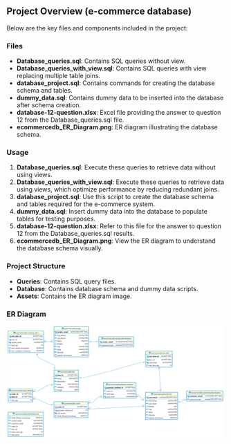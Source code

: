 ## Project Overview (e-commerce database)

Below are the key files and components included in the project:

### Files

- **Database_queries.sql**: Contains SQL queries without view.
- **Database_queries_with_view.sql**: Contains SQL queries with view replacing multiple table joins.
- **database_project.sql**: Contains commands for creating the database schema and tables.
- **dummy_data.sql**: Contains dummy data to be inserted into the database after schema creation.
- **database-12-question.xlsx**: Excel file providing the answer to question 12 from the Database_queries.sql file.
- **ecommercedb_ER_Diagram.png**: ER diagram illustrating the database schema.

### Usage

1. **Database_queries.sql**: Execute these queries to retrieve data without using views.
2. **Database_queries_with_view.sql**: Execute these queries to retrieve data using views, which optimize performance by reducing redundant joins.
3. **database_project.sql**: Use this script to create the database schema and tables required for the e-commerce system.
4. **dummy_data.sql**: Insert dummy data into the database to populate tables for testing purposes.
5. **database-12-question.xlsx**: Refer to this file for the answer to question 12 from the Database_queries.sql results.
6. **ecommercedb_ER_Diagram.png**: View the ER diagram to understand the database schema visually.

### Project Structure

- **Queries**: Contains SQL query files.
- **Database**: Contains database schema and dummy data scripts.
- **Assets**: Contains the ER diagram image.

### ER Diagram

![ER Diagram](ecommercedb_ER_Diagram.png)
